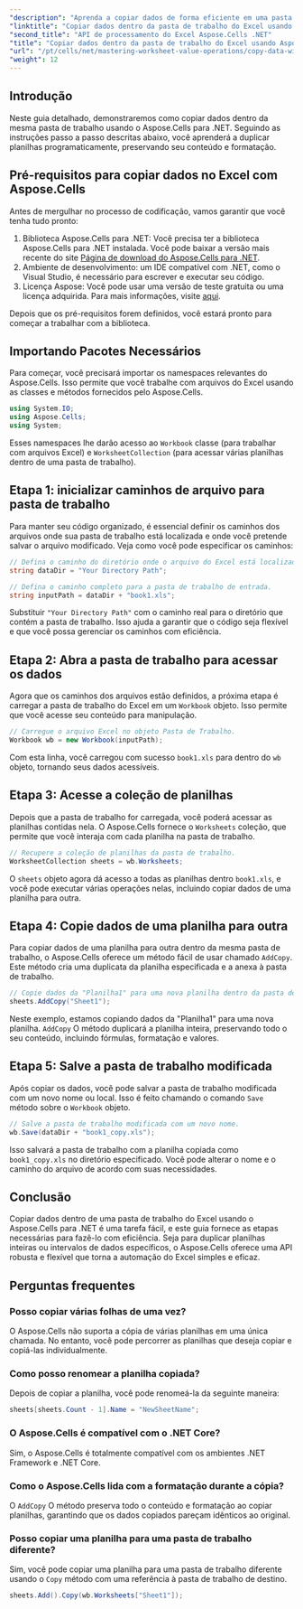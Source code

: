 ```yaml
---
"description": "Aprenda a copiar dados de forma eficiente em uma pasta de trabalho do Excel usando o Aspose.Cells para .NET. Siga este guia passo a passo para duplicar planilhas, transferir dados e gerenciar arquivos do Excel com facilidade."
"linktitle": "Copiar dados dentro da pasta de trabalho do Excel usando Aspose.Cells para .NET"
"second_title": "API de processamento do Excel Aspose.Cells .NET"
"title": "Copiar dados dentro da pasta de trabalho do Excel usando Aspose.Cells para .NET"
"url": "/pt/cells/net/mastering-worksheet-value-operations/copy-data-within-excel-workbook/"
"weight": 12
---
```


## Introdução

Neste guia detalhado, demonstraremos como copiar dados dentro da mesma pasta de trabalho usando o Aspose.Cells para .NET. Seguindo as instruções passo a passo descritas abaixo, você aprenderá a duplicar planilhas programaticamente, preservando seu conteúdo e formatação.

## Pré-requisitos para copiar dados no Excel com Aspose.Cells

Antes de mergulhar no processo de codificação, vamos garantir que você tenha tudo pronto:

1. Biblioteca Aspose.Cells para .NET: Você precisa ter a biblioteca Aspose.Cells para .NET instalada. Você pode baixar a versão mais recente do site [Página de download do Aspose.Cells para .NET](https://releases.aspose.com/cells/net/).
2. Ambiente de desenvolvimento: um IDE compatível com .NET, como o Visual Studio, é necessário para escrever e executar seu código.
3. Licença Aspose: Você pode usar uma versão de teste gratuita ou uma licença adquirida. Para mais informações, visite [aqui](https://purchase.aspose.com/temporary-license/).

Depois que os pré-requisitos forem definidos, você estará pronto para começar a trabalhar com a biblioteca.

## Importando Pacotes Necessários

Para começar, você precisará importar os namespaces relevantes do Aspose.Cells. Isso permite que você trabalhe com arquivos do Excel usando as classes e métodos fornecidos pelo Aspose.Cells.

```csharp
using System.IO;
using Aspose.Cells;
using System;
```

Esses namespaces lhe darão acesso ao `Workbook` classe (para trabalhar com arquivos Excel) e `WorksheetCollection` (para acessar várias planilhas dentro de uma pasta de trabalho).

## Etapa 1: inicializar caminhos de arquivo para pasta de trabalho

Para manter seu código organizado, é essencial definir os caminhos dos arquivos onde sua pasta de trabalho está localizada e onde você pretende salvar o arquivo modificado. Veja como você pode especificar os caminhos:

```csharp
// Defina o caminho do diretório onde o arquivo do Excel está localizado.
string dataDir = "Your Directory Path";

// Defina o caminho completo para a pasta de trabalho de entrada.
string inputPath = dataDir + "book1.xls";
```

Substituir `"Your Directory Path"` com o caminho real para o diretório que contém a pasta de trabalho. Isso ajuda a garantir que o código seja flexível e que você possa gerenciar os caminhos com eficiência.

## Etapa 2: Abra a pasta de trabalho para acessar os dados

Agora que os caminhos dos arquivos estão definidos, a próxima etapa é carregar a pasta de trabalho do Excel em um `Workbook` objeto. Isso permite que você acesse seu conteúdo para manipulação.

```csharp
// Carregue o arquivo Excel no objeto Pasta de Trabalho.
Workbook wb = new Workbook(inputPath);
```

Com esta linha, você carregou com sucesso `book1.xls` para dentro do `wb` objeto, tornando seus dados acessíveis.

## Etapa 3: Acesse a coleção de planilhas

Depois que a pasta de trabalho for carregada, você poderá acessar as planilhas contidas nela. O Aspose.Cells fornece o `Worksheets` coleção, que permite que você interaja com cada planilha na pasta de trabalho.

```csharp
// Recupere a coleção de planilhas da pasta de trabalho.
WorksheetCollection sheets = wb.Worksheets;
```

O `sheets` objeto agora dá acesso a todas as planilhas dentro `book1.xls`, e você pode executar várias operações nelas, incluindo copiar dados de uma planilha para outra.

## Etapa 4: Copie dados de uma planilha para outra

Para copiar dados de uma planilha para outra dentro da mesma pasta de trabalho, o Aspose.Cells oferece um método fácil de usar chamado `AddCopy`. Este método cria uma duplicata da planilha especificada e a anexa à pasta de trabalho.

```csharp
// Copie dados da "Planilha1" para uma nova planilha dentro da pasta de trabalho.
sheets.AddCopy("Sheet1");
```

Neste exemplo, estamos copiando dados da "Planilha1" para uma nova planilha. `AddCopy` O método duplicará a planilha inteira, preservando todo o seu conteúdo, incluindo fórmulas, formatação e valores.

## Etapa 5: Salve a pasta de trabalho modificada

Após copiar os dados, você pode salvar a pasta de trabalho modificada com um novo nome ou local. Isso é feito chamando o comando `Save` método sobre o `Workbook` objeto.

```csharp
// Salve a pasta de trabalho modificada com um novo nome.
wb.Save(dataDir + "book1_copy.xls");
```

Isso salvará a pasta de trabalho com a planilha copiada como `book1_copy.xls` no diretório especificado. Você pode alterar o nome e o caminho do arquivo de acordo com suas necessidades.

## Conclusão

Copiar dados dentro de uma pasta de trabalho do Excel usando o Aspose.Cells para .NET é uma tarefa fácil, e este guia fornece as etapas necessárias para fazê-lo com eficiência. Seja para duplicar planilhas inteiras ou intervalos de dados específicos, o Aspose.Cells oferece uma API robusta e flexível que torna a automação do Excel simples e eficaz.

## Perguntas frequentes

### Posso copiar várias folhas de uma vez?

O Aspose.Cells não suporta a cópia de várias planilhas em uma única chamada. No entanto, você pode percorrer as planilhas que deseja copiar e copiá-las individualmente.

### Como posso renomear a planilha copiada?

Depois de copiar a planilha, você pode renomeá-la da seguinte maneira:

```csharp
sheets[sheets.Count - 1].Name = "NewSheetName";
```

### O Aspose.Cells é compatível com o .NET Core?

Sim, o Aspose.Cells é totalmente compatível com os ambientes .NET Framework e .NET Core.

### Como o Aspose.Cells lida com a formatação durante a cópia?

O `AddCopy` O método preserva todo o conteúdo e formatação ao copiar planilhas, garantindo que os dados copiados pareçam idênticos ao original.

### Posso copiar uma planilha para uma pasta de trabalho diferente?

Sim, você pode copiar uma planilha para uma pasta de trabalho diferente usando o `Copy` método com uma referência à pasta de trabalho de destino.

```csharp
sheets.Add().Copy(wb.Worksheets["Sheet1"]);
```